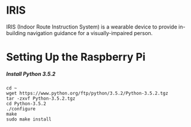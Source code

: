# IRIS
IRIS (Indoor Route Instruction System) is a wearable device to provide in-building navigation guidance for a
visually-impaired person.

# Setting Up the Raspberry Pi
##### Install Python 3.5.2
    cd ~
    wget https://www.python.org/ftp/python/3.5.2/Python-3.5.2.tgz
    tar -zxvf Python-3.5.2.tgz
    cd Python-3.5.2
    ./configure
    make
    sudo make install
